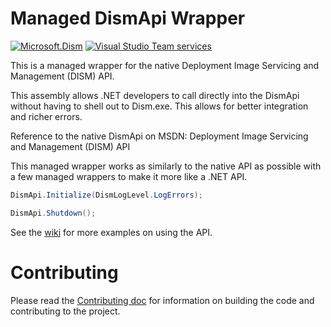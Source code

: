 # Managed DismApi Wrapper

[![Microsoft.Dism](https://img.shields.io/nuget/v/Microsoft.Dism.svg?maxAge=2592000)](https://www.nuget.org/packages/Microsoft.Dism) [![Visual Studio Team services](https://img.shields.io/vso/build/jeffkl/487e5200-8ecd-445c-9bc6-fa9864a67fc0/7.svg?maxAge=2592000)]()

This is a managed wrapper for the native Deployment Image Servicing and Management (DISM) API. 

This assembly allows .NET developers to call directly into the DismApi without having to shell out to Dism.exe. This allows for better integration and richer errors. 

Reference to the native DismApi on MSDN: Deployment Image Servicing and Management (DISM) API

This managed wrapper works as similarly to the native API as possible with a few managed wrappers to make it more like a .NET API.

``` C#
DismApi.Initialize(DismLogLevel.LogErrors);

DismApi.Shutdown();
```

See the [wiki](https://github.com/josemesona/ManagedDism/wiki) for more examples on using the API.

# Contributing
Please read the [Contributing doc](CONTRIBUTING.md) for information on building the code and contributing to the project.
